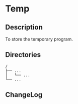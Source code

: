 # Temp

## Description

To store the temporary program.


## Directories

```
/
├── ...
│   └── ...
└── ...
```


## ChangeLog


